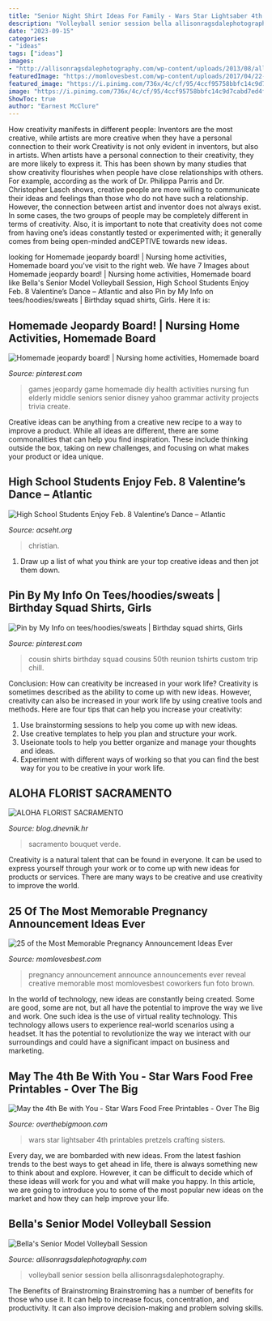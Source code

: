 ```yaml
---
title: "Senior Night Shirt Ideas For Family - Wars Star Lightsaber 4th Printables Pretzels Crafting Sisters"
description: "Volleyball senior session bella allisonragsdalephotography"
date: "2023-09-15"
categories:
- "ideas"
tags: ["ideas"]
images:
- "http://allisonragsdalephotography.com/wp-content/uploads/2013/08/allisonragsdalephotography-1759.jpg"
featuredImage: "https://momlovesbest.com/wp-content/uploads/2017/04/22-Pregnancy-Announcements.jpg"
featured_image: "https://i.pinimg.com/736x/4c/cf/95/4ccf95758bbfc14c9d7cabd7ed4f55ed--trivia-games-jeopardy-game.jpg"
image: "https://i.pinimg.com/736x/4c/cf/95/4ccf95758bbfc14c9d7cabd7ed4f55ed--trivia-games-jeopardy-game.jpg"
ShowToc: true
author: "Earnest McClure"
---
```



How creativity manifests in different people: Inventors are the most creative, while artists are more creative when they have a personal connection to their work
Creativity is not only evident in inventors, but also in artists. When artists have a personal connection to their creativity, they are more likely to express it. This has been shown by many studies that show creativity flourishes when people have close relationships with others. For example, according as the work of Dr. Philippa Parris and Dr. Christopher Lasch shows, creative people are more willing to communicate their ideas and feelings than those who do not have such a relationship. 
However, the connection between artist and inventor does not always exist. In some cases, the two groups of people may be completely different in terms of creativity. Also, it is important to note that creativity does not come from having one’s ideas constantly tested or experimented with; it generally comes from being open-minded andCEPTIVE towards new ideas.

	

		
looking for Homemade jeopardy board! | Nursing home activities, Homemade board you've visit to the right web. We have 7 Images about Homemade jeopardy board! | Nursing home activities, Homemade board like Bella&#039;s Senior Model Volleyball Session, High School Students Enjoy Feb. 8 Valentine’s Dance – Atlantic and also Pin by My Info on tees/hoodies/sweats | Birthday squad shirts, Girls. Here it is:
		
    
## Homemade Jeopardy Board! | Nursing Home Activities, Homemade Board

<img loading=lazy src="https://i.pinimg.com/736x/4c/cf/95/4ccf95758bbfc14c9d7cabd7ed4f55ed--trivia-games-jeopardy-game.jpg" onerror="this.onerror=null;this.src='https://tse1.mm.bing.net/th?id=OIP.7mursW89i3eMieXYjBUXzwHaJ4&amp;pid=15.1';" alt="Homemade jeopardy board! | Nursing home activities, Homemade board">

_Source: pinterest.com_

>games jeopardy game homemade diy health activities nursing fun elderly middle seniors senior disney yahoo grammar activity projects trivia create. 

	

Creative ideas can be anything from a creative new recipe to a way to improve a product. While all ideas are different, there are some commonalities that can help you find inspiration. These include thinking outside the box, taking on new challenges, and focusing on what makes your product or idea unique.

    
## High School Students Enjoy Feb. 8 Valentine’s Dance – Atlantic

<img loading=lazy src="https://acseht.org/wp-content/uploads/2020/02/IMG_8962A-large-girl-group-1-768x512.jpg" onerror="this.onerror=null;this.src='https://tse2.mm.bing.net/th?id=OIP.lk2vepRm_DzaaNo7LPzQXgHaE8&amp;pid=15.1';" alt="High School Students Enjoy Feb. 8 Valentine’s Dance – Atlantic">

_Source: acseht.org_

>christian. 

	

1. Draw up a list of what you think are your top creative ideas and then jot them down.

    
## Pin By My Info On Tees/hoodies/sweats | Birthday Squad Shirts, Girls

<img loading=lazy src="https://i.pinimg.com/736x/95/77/66/9577669f99137b58e1e6c2a9c7a12892.jpg" onerror="this.onerror=null;this.src='https://tse4.mm.bing.net/th?id=OIP.usx-tPV_CmOFBgvm_I8ZgAHaI1&amp;pid=15.1';" alt="Pin by My Info on tees/hoodies/sweats | Birthday squad shirts, Girls">

_Source: pinterest.com_

>cousin shirts birthday squad cousins 50th reunion tshirts custom trip chill. 

	

Conclusion: How can creativity be increased in your work life?
Creativity is sometimes described as the ability to come up with new ideas. However, creativity can also be increased in your work life by using creative tools and methods. Here are four tips that can help you increase your creativity:
1. Use brainstorming sessions to help you come up with new ideas.
2. Use creative templates to help you plan and structure your work.
3. Useionate tools to help you better organize and manage your thoughts and ideas.
4. Experiment with different ways of working so that you can find the best way for you to be creative in your work life.

    
## ALOHA FLORIST SACRAMENTO

<img loading=lazy src="http://bit.ly/pAl5SM" onerror="this.onerror=null;this.src='https://tse2.mm.bing.net/th?id=OIP.lycazRfQW6FxEP2T95zNpQHaE8&amp;pid=15.1';" alt="ALOHA FLORIST SACRAMENTO">

_Source: blog.dnevnik.hr_

>sacramento bouquet verde. 

	

Creativity is a natural talent that can be found in everyone. It can be used to express yourself through your work or to come up with new ideas for products or services. There are many ways to be creative and use creativity to improve the world.

    
## 25 Of The Most Memorable Pregnancy Announcement Ideas Ever

<img loading=lazy src="https://momlovesbest.com/wp-content/uploads/2017/04/22-Pregnancy-Announcements.jpg" onerror="this.onerror=null;this.src='https://tse1.mm.bing.net/th?id=OIP.0Q_ceoKqC1yP1Y4JJEcy6QHaJG&amp;pid=15.1';" alt="25 of the Most Memorable Pregnancy Announcement Ideas Ever">

_Source: momlovesbest.com_

>pregnancy announcement announce announcements ever reveal creative memorable most momlovesbest coworkers fun foto brown. 

	

In the world of technology, new ideas are constantly being created. Some are good, some are not, but all have the potential to improve the way we live and work. One such idea is the use of virtual reality technology. This technology allows users to experience real-world scenarios using a headset. It has the potential to revolutionize the way we interact with our surroundings and could have a significant impact on business and marketing.

    
## May The 4th Be With You - Star Wars Food Free Printables - Over The Big

<img loading=lazy src="http://overthebigmoon.com/wp-content/uploads/2015/04/star-wars-lightsaber-pretzels1.jpg" onerror="this.onerror=null;this.src='https://tse4.mm.bing.net/th?id=OIP.1aJSsBKtkT-F9wxWpej0QAHaKL&amp;pid=15.1';" alt="May the 4th Be with You - Star Wars Food Free Printables - Over The Big">

_Source: overthebigmoon.com_

>wars star lightsaber 4th printables pretzels crafting sisters. 

	

Every day, we are bombarded with new ideas. From the latest fashion trends to the best ways to get ahead in life, there is always something new to think about and explore. However, it can be difficult to decide which of these ideas will work for you and what will make you happy. In this article, we are going to introduce you to some of the most popular new ideas on the market and how they can help improve your life.

    
## Bella&#039;s Senior Model Volleyball Session

<img loading=lazy src="http://allisonragsdalephotography.com/wp-content/uploads/2013/08/allisonragsdalephotography-1759.jpg" onerror="this.onerror=null;this.src='https://tse2.mm.bing.net/th?id=OIP.HQY2vTu_dwGPEz9flUPQyQHaE7&amp;pid=15.1';" alt="Bella&#039;s Senior Model Volleyball Session">

_Source: allisonragsdalephotography.com_

>volleyball senior session bella allisonragsdalephotography. 

	

The Benefits of Brainstroming
Brainstroming has a number of benefits for those who use it. It can help to increase focus, concentration, and productivity. It can also improve decision-making and problem solving skills.

